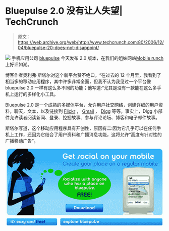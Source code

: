 # Bluepulse 2.0 没有让人失望| TechCrunch

> 原文：<https://web.archive.org/web/http://www.techcrunch.com:80/2006/12/04/bluepulse-20-does-not-disappoint/>

[![](img/f92f35914381ad01e347bbf78510a9d6.png)](https://web.archive.org/web/20150909062033/http://www2.bluepulse.com/) 手机应用公司 [bluepulse](https://web.archive.org/web/20150909062033/http://www2.bluepulse.com/) 今天发布 2.0 版本，在我们的姐妹网站[Mobile runch](https://web.archive.org/web/20150909062033/http://mobilecrunch.com/)上好评如潮。

博客作者奥利弗·斯塔尔对这个新平台赞不绝口。“在过去的 12 个月里，我看到了相当多的移动应用程序，其中许多非常全面，但我不认为我见过一个平台像 bluepulse 2.0 一样有这么多不同的功能；他写道:“尤其是没有一款能在这么多手机上运行的多样化小工具。

Bluepulse 2.0 是一个成熟的多媒体平台，允许用户社交网络，创建详细的用户资料，聊天，文本，以及链接到 [Flickr](https://web.archive.org/web/20150909062033/http://www.techcrunch.com/tag/flickr/) ， [Gmail](https://web.archive.org/web/20150909062033/http://www.techcrunch.com/tag/Gmail/) ， [Digg](https://web.archive.org/web/20150909062033/http://www.techcrunch.com/tag/Digg/) 等等。事实上，Digg 小部件允许读者阅读新闻、登录、挖掘故事、参与评论论坛、博客和电子邮件故事。

斯塔尔写道，这个移动应用程序具有开创性，原因有二:因为它几乎可以在任何手机上工作，还因为它结合了用户资料和广播消息功能，这将允许“高度有针对性的广播移动广告”。

![](img/72f887ce4edc0eb5e2dd8b6775aabab7.png)